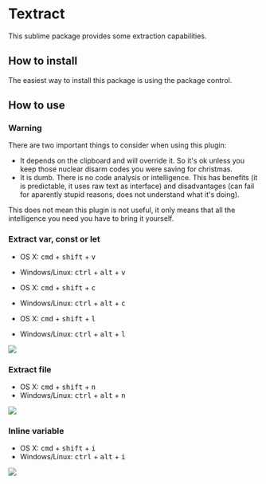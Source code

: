
# Textract

This sublime package provides some extraction capabilities.

## How to install

The easiest way to install this package is using the package control.

## How to use

### Warning

There are two important things to consider when using this plugin:

- It depends on the clipboard and will override it. So it's ok unless you keep those nuclear disarm codes you were saving for christmas.
- It is dumb. There is no code analysis or intelligence. This has benefits (it is predictable, it uses raw text as interface) and disadvantages (can fail for aparently stupid reasons, does not understand what it's doing).

This does not mean this plugin is not useful, it only means that all the intelligence you need you have to bring it yourself.

### Extract var, const or let

- OS X: <kbd>cmd</kbd> + <kbd>shift</kbd> + <kbd>v</kbd>
- Windows/Linux: <kbd>ctrl</kbd> + <kbd>alt</kbd> + <kbd>v</kbd>

- OS X: <kbd>cmd</kbd> + <kbd>shift</kbd> + <kbd>c</kbd>
- Windows/Linux: <kbd>ctrl</kbd> + <kbd>alt</kbd> + <kbd>c</kbd>

- OS X: <kbd>cmd</kbd> + <kbd>shift</kbd> + <kbd>l</kbd>
- Windows/Linux: <kbd>ctrl</kbd> + <kbd>alt</kbd> + <kbd>l</kbd>

![](https://dl.dropboxusercontent.com/u/140127353/extractVariable.gif)


### Extract file

- OS X: <kbd>cmd</kbd> + <kbd>shift</kbd> + <kbd>n</kbd>
- Windows/Linux: <kbd>ctrl</kbd> + <kbd>alt</kbd> + <kbd>n</kbd>

![](https://dl.dropboxusercontent.com/u/140127353/extractFile.gif)

### Inline variable

- OS X: <kbd>cmd</kbd> + <kbd>shift</kbd> + <kbd>i</kbd>
- Windows/Linux: <kbd>ctrl</kbd> + <kbd>alt</kbd> + <kbd>i</kbd>

![](https://dl.dropboxusercontent.com/u/140127353/inlineVariable.gif)
